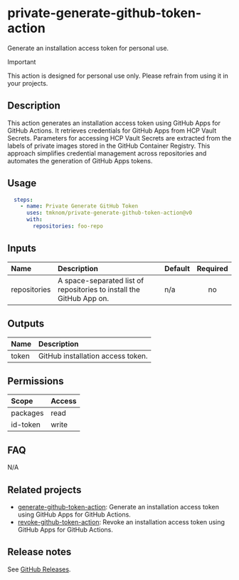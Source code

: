 # private-generate-github-token-action

Generate an installation access token for personal use.

> [!IMPORTANT]
> This action is designed for personal use only. Please refrain from using it in your projects.

<!-- actdocs start -->

## Description

This action generates an installation access token using GitHub Apps for GitHub Actions.
It retrieves credentials for GitHub Apps from HCP Vault Secrets.
Parameters for accessing HCP Vault Secrets are extracted from the labels of private images stored in the GitHub Container Registry.
This approach simplifies credential management across repositories and automates the generation of GitHub Apps tokens.

## Usage

```yaml
  steps:
    - name: Private Generate GitHub Token
      uses: tmknom/private-generate-github-token-action@v0
      with:
        repositories: foo-repo
```

## Inputs

| Name | Description | Default | Required |
| :--- | :---------- | :------ | :------: |
| repositories | A space-separated list of repositories to install the GitHub App on. | n/a | no |

## Outputs

| Name | Description |
| :--- | :---------- |
| token | GitHub installation access token. |

<!-- actdocs end -->

## Permissions

| Scope    | Access |
| :------- | :----- |
| packages | read   |
| id-token | write  |

## FAQ

N/A

## Related projects

- [generate-github-token-action](https://github.com/tmknom/generate-github-token-action): Generate an installation access token using GitHub Apps for GitHub Actions.
- [revoke-github-token-action](https://github.com/tmknom/revoke-github-token-action): Revoke an installation access token using GitHub Apps for GitHub Actions.

## Release notes

See [GitHub Releases][releases].

[releases]: https://github.com/tmknom/private-generate-github-token-action/releases
